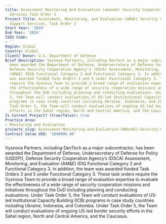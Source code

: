 ```yaml
---
title: Assessment Monitoring And Evaluation (amande) Security Cooperation Support
  Services Task Order 3
Project Title: Assessment, Monitoring, and Evaluation (AM&E) Security Cooperation
  Support Services, Task Order 3
Start Year: '2019'
End Year: '2024'
ISO3 Code:
- ''
Region: Global
Country: Global
Client/ Donor: U.S. Department of Defense
Brief Description: Vysnova Partners, including DevTech as a major subcontractor, has
  been awarded the Department of Defense, Undersecretary of Defense for Policy (USD(P)),
  Defense Security Cooperation Agency’s (DSCA) Assessment, Monitoring, and Evaluation
  (AM&E) IDIQ Functional Category 2 and Functional Category 3. In addition, the team
  was awarded funded Task Orders 3 and 5 under Functional Category 3. These task orders
  require the Vysnova Team to provide a broad range of evaluation expertise to evaluate
  the effectiveness of a wide range of security cooperation missions and initiatives
  throughout the DoD including planning and conducting evaluations. Under Task Order
  3, the Team will conduct evaluations of US-led Institutional Capacity Building (ICB)
  programs in case study countries including Ukraine, Indonesia, and Colombia. Under
  Task Order 5, the Team will conduct evaluations of ongoing US-led border security
  efforts in the Sahel region, North and Central America, and the Caucasus.
Is Current Project? (true/false): true
Practice Area:
- Monitoring and Evaluation
projects_slug: Assessment-Monitoring-and-Evaluation-(AMandE)-Security-Cooperation-Support-Services-Task-Order-3
Contract Value USD: '1048906.40'
---
```


Vysnova Partners, including DevTech as a major subcontractor, has been awarded the Department of Defense, Undersecretary of Defense for Policy (USD(P)), Defense Security Cooperation Agency’s (DSCA) Assessment, Monitoring, and Evaluation (AM&E) IDIQ Functional Category 2 and Functional Category 3. In addition, the team was awarded funded Task Orders 3 and 5 under Functional Category 3. These task orders require the Vysnova Team to provide a broad range of evaluation expertise to evaluate the effectiveness of a wide range of security cooperation missions and initiatives throughout the DoD including planning and conducting evaluations. Under Task Order 3, the Team will conduct evaluations of US-led Institutional Capacity Building (ICB) programs in case study countries including Ukraine, Indonesia, and Colombia. Under Task Order 5, the Team will conduct evaluations of ongoing US-led border security efforts in the Sahel region, North and Central America, and the Caucasus.